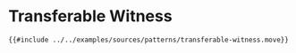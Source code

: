 # Transferable Witness

```move
{{#include ../../examples/sources/patterns/transferable-witness.move}}
```
